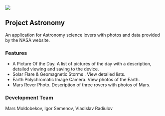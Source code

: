 ![](https://github.com/ProjectAstronomy/Astronomy/new/Astronomy_title.png)

## Project Astronomy

An application for Astronomy science lovers with photos and data provided by the NASA website.

### Features
- A Picture Of the Day. A list of pictures of the day with a description, detailed viewing and saving to the device. 
- Solar Flare & Geomagnetic Storms . View detailed lists.
- Earth Polychromatic Image Camera. View photos of the Earth.
- Mars Rover Photo. Description of three rovers with photos of Mars.

### Development Team
Mars Moldobekov, Igor Semenov, Vladislav Radiulov
